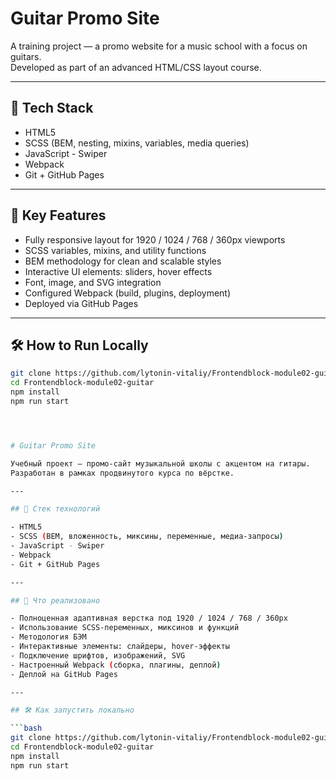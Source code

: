 # Guitar Promo Site

A training project — a promo website for a music school with a focus on guitars.  
Developed as part of an advanced HTML/CSS layout course.

---

## 🚀 Tech Stack

- HTML5
- SCSS (BEM, nesting, mixins, variables, media queries)
- JavaScript - Swiper
- Webpack
- Git + GitHub Pages

---

## 🧠 Key Features

- Fully responsive layout for 1920 / 1024 / 768 / 360px viewports
- SCSS variables, mixins, and utility functions
- BEM methodology for clean and scalable styles
- Interactive UI elements: sliders, hover effects
- Font, image, and SVG integration
- Configured Webpack (build, plugins, deployment)
- Deployed via GitHub Pages

---

## 🛠 How to Run Locally

```bash
git clone https://github.com/lytonin-vitaliy/Frontendblock-module02-guitar.git
cd Frontendblock-module02-guitar
npm install
npm run start




# Guitar Promo Site

Учебный проект — промо-сайт музыкальной школы с акцентом на гитары.  
Разработан в рамках продвинутого курса по вёрстке.

---

## 🚀 Стек технологий

- HTML5
- SCSS (BEM, вложенность, миксины, переменные, медиа-запросы)
- JavaScript - Swiper
- Webpack
- Git + GitHub Pages

---

## 🧠 Что реализовано

- Полноценная адаптивная верстка под 1920 / 1024 / 768 / 360px
- Использование SCSS-переменных, миксинов и функций
- Методология БЭМ
- Интерактивные элементы: слайдеры, hover-эффекты
- Подключение шрифтов, изображений, SVG
- Настроенный Webpack (сборка, плагины, деплой)
- Деплой на GitHub Pages

---

## 🛠 Как запустить локально

```bash
git clone https://github.com/lytonin-vitaliy/Frontendblock-module02-guitar.git
cd Frontendblock-module02-guitar
npm install
npm run start
